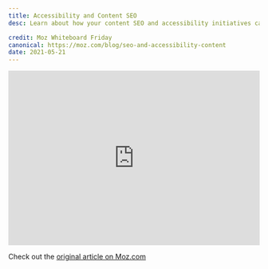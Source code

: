 ```yaml
---
title: Accessibility and Content SEO
desc: Learn about how your content SEO and accessibility initiatives can work together.

credit: Moz Whiteboard Friday
canonical: https://moz.com/blog/seo-and-accessibility-content
date: 2021-05-21
---
```


<iframe allowtransparency="true" title="Wistia video player" allowFullscreen frameborder="0" scrolling="no" class="wistia_embed" name="wistia_embed" src="https://fast.wistia.net/embed/iframe/10bkemiv2h" width="100%" height="350"></iframe>

Check out the <a href="https://moz.com/blog/seo-and-accessibility-content" target="_blank" rel="noopener noreferrer">original article on Moz.com</a>
